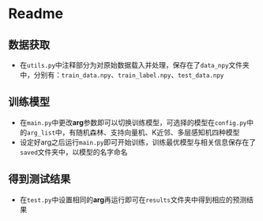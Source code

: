 # Readme

## 数据获取

- 在`utils.py`中注释部分为对原始数据载入并处理，保存在了`data_npy`文件夹中，分别有：`train_data.npy`、`train_label.npy`、`test_data.npy`

## 训练模型

- 在`main.py`中更改**arg**参数即可以切换训练模型，可选择的模型在`config.py`中的`arg_list`中，有随机森林、支持向量机、K近邻、多层感知机四种模型
- 设定好arg之后运行`main.py`即可开始训练，训练最优模型与相关信息保存在了`saved`文件夹中，以模型的名字命名

## 得到测试结果

- 在`test.py`中设置相同的**arg**再运行即可在`results`文件夹中得到相应的预测结果